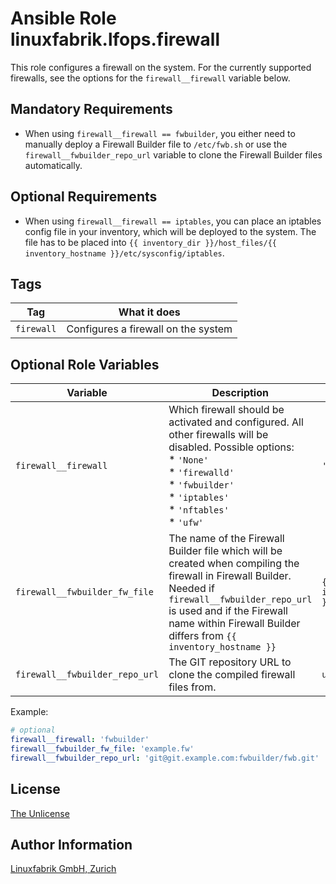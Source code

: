 # Ansible Role linuxfabrik.lfops.firewall

This role configures a firewall on the system. For the currently supported firewalls, see the options for the `firewall__firewall` variable below.


## Mandatory Requirements

* When using `firewall__firewall == fwbuilder`, you either need to manually deploy a Firewall Builder file to `/etc/fwb.sh` or use the ``firewall__fwbuilder_repo_url`` variable to clone the Firewall Builder files automatically.


## Optional Requirements

* When using `firewall__firewall == iptables`, you can place an iptables config file in your inventory, which will be deployed to the system. The file has to be placed into `{{ inventory_dir }}/host_files/{{ inventory_hostname }}/etc/sysconfig/iptables`.


## Tags

| Tag        | What it does                        |
| ---        | ------------                        |
| `firewall` | Configures a firewall on the system |


## Optional Role Variables

| Variable | Description | Default Value |
| -------- | ----------- | ------------- |
| `firewall__firewall`           | Which firewall should be activated and configured. All other firewalls will be disabled. Possible options:<br> * `'None'`<br> * `'firewalld'`<br> * `'fwbuilder'`<br> * `'iptables'`<br> * `'nftables'`<br> * `'ufw'` | `'fwbuilder'` |
| `firewall__fwbuilder_fw_file`  | The name of the Firewall Builder file which will be created when compiling the firewall in Firewall Builder. Needed if ``firewall__fwbuilder_repo_url`` is used and if the Firewall name within Firewall Builder differs from ``{{ inventory_hostname }}`` | `{{ inventory_hostname }}` |
| `firewall__fwbuilder_repo_url` | The GIT repository URL to clone the compiled firewall files from. | `unset` |


Example:
```yaml
# optional
firewall__firewall: 'fwbuilder'
firewall__fwbuilder_fw_file: 'example.fw'
firewall__fwbuilder_repo_url: 'git@git.example.com:fwbuilder/fwb.git'
```


## License

[The Unlicense](https://unlicense.org/)


## Author Information

[Linuxfabrik GmbH, Zurich](https://www.linuxfabrik.ch)
